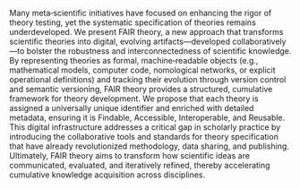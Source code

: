 Many meta‐scientific initiatives have focused on enhancing the rigor of theory testing, yet the systematic specification of theories remains underdeveloped.
We present FAIR theory, a new approach that transforms scientific theories into digital, evolving artifacts—developed collaboratively—to bolster the robustness and interconnectedness of scientific knowledge.
By representing theories as formal, machine‐readable objects (e.g., mathematical models, computer code, nomological networks, or explicit operational definitions) and tracking their evolution through version control and semantic versioning, FAIR theory provides a structured, cumulative framework for theory development.
We propose that each theory is assigned a universally unique identifier and enriched with detailed metadata, ensuring it is Findable, Accessible, Interoperable, and Reusable.
This digital infrastructure addresses a critical gap in scholarly practice by introducing the collaborative tools and standards for theory specification that have already revolutionized methodology, data sharing, and publishing.
Ultimately, FAIR theory aims to transform how scientific ideas are communicated, evaluated, and iteratively refined, thereby accelerating cumulative knowledge acquisition across disciplines.
